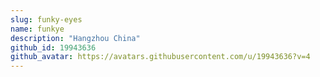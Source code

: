 ```yaml
---
slug: funky-eyes
name: funkye
description: "Hangzhou China"
github_id: 19943636
github_avatar: https://avatars.githubusercontent.com/u/19943636?v=4
---
```


